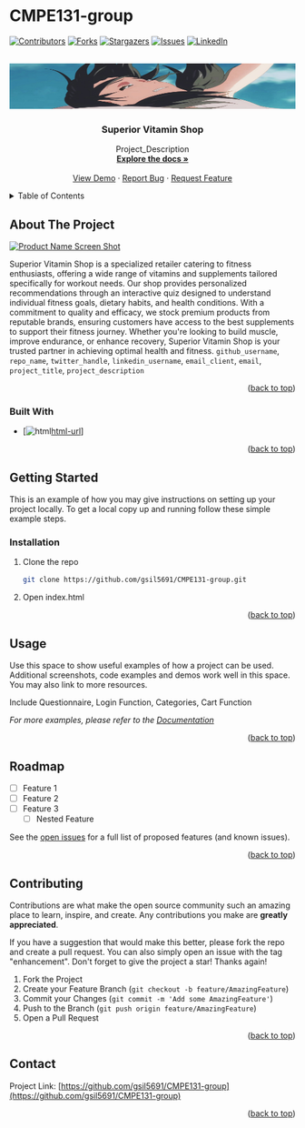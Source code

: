 # CMPE131-group

<a name="readme-top"></a>

[![Contributors][contributors-shield]][contributors-url]
[![Forks][forks-shield]][forks-url]
[![Stargazers][stars-shield]][stars-url]
[![Issues][issues-shield]][issues-url]
[![LinkedIn][linkedin-shield]][linkedin-url]

<!-- PROJECT LOGO -->
<br />
<div align="center">
  <a href="https://github.com/gsil5691/CMPE131-group">
    <img src="Image/readme.JPG" alt="Logo" width = 100% height="80">
  </a>

<h3 align="center">Superior Vitamin Shop</h3>

  <p align="center">
    Project_Description
    <br />
    <a href="https://github.com/gsil5691/CMPE131-group"><strong>Explore the docs »</strong></a>
    <br />
    <br />
    <a href="https://github.com/gsil5691/CMPE131-group">View Demo</a>
    ·
    <a href="https://github.com/gsil5691/CMPE131-group/issues/new?labels=bug&template=bug-report---.md">Report Bug</a>
    ·
    <a href="https://github.com/gsil5691/CMPE131-group/issues/new?labels=enhancement&template=feature-request---.md">Request Feature</a>
  </p>
</div>

<!-- TABLE OF CONTENTS -->
<details>
  <summary>Table of Contents</summary>
  <ol>
    <li>
      <a href="#about-the-project">About The Project</a>
      <ul>
        <li><a href="#built-with">Built With</a></li>
      </ul>
    </li>
    <li>
      <a href="#getting-started">Getting Started</a>
      <ul>
        <li><a href="#prerequisites">Prerequisites</a></li>
        <li><a href="#installation">Installation</a></li>
      </ul>
    </li>
    <li><a href="#usage">Usage</a></li>
    <li><a href="#roadmap">Roadmap</a></li>
    <li><a href="#contributing">Contributing</a></li>
    <li><a href="#license">License</a></li>
    <li><a href="#contact">Contact</a></li>
    <li><a href="#acknowledgments">Acknowledgments</a></li>
  </ol>
</details>


<!-- ABOUT THE PROJECT -->
## About The Project

[![Product Name Screen Shot][product-screenshot]](https://example.com)

Superior Vitamin Shop is a specialized retailer catering to fitness enthusiasts, offering a wide range of vitamins and supplements tailored specifically for workout needs. Our shop provides personalized recommendations through an interactive quiz designed to understand individual fitness goals, dietary habits, and health conditions. With a commitment to quality and efficacy, we stock premium products from reputable brands, ensuring customers have access to the best supplements to support their fitness journey. Whether you're looking to build muscle, improve endurance, or enhance recovery, Superior Vitamin Shop is your trusted partner in achieving optimal health and fitness. `github_username`, `repo_name`, `twitter_handle`, `linkedin_username`, `email_client`, `email`, `project_title`, `project_description`

<p align="right">(<a href="#readme-top">back to top</a>)</p>



### Built With

* [![html][html.com][html-url]]

<p align="right">(<a href="#readme-top">back to top</a>)</p>



<!-- GETTING STARTED -->
## Getting Started

This is an example of how you may give instructions on setting up your project locally.
To get a local copy up and running follow these simple example steps.

### Installation

1. Clone the repo
   ```sh
   git clone https://github.com/gsil5691/CMPE131-group.git
   ```
2. Open index.html

<p align="right">(<a href="#readme-top">back to top</a>)</p>



<!-- USAGE EXAMPLES -->
## Usage

Use this space to show useful examples of how a project can be used. Additional screenshots, code examples and demos work well in this space. You may also link to more resources.

Include Questionnaire, Login Function, Categories, Cart Function

_For more examples, please refer to the [Documentation](https://example.com)_

<p align="right">(<a href="#readme-top">back to top</a>)</p>



<!-- ROADMAP -->
## Roadmap

- [ ] Feature 1
- [ ] Feature 2
- [ ] Feature 3
    - [ ] Nested Feature

See the [open issues](https://github.com/github_username/CMPE131-group/issues) for a full list of proposed features (and known issues).

<p align="right">(<a href="#readme-top">back to top</a>)</p>



<!-- CONTRIBUTING -->
## Contributing

Contributions are what make the open source community such an amazing place to learn, inspire, and create. Any contributions you make are **greatly appreciated**.

If you have a suggestion that would make this better, please fork the repo and create a pull request. You can also simply open an issue with the tag "enhancement".
Don't forget to give the project a star! Thanks again!

1. Fork the Project
2. Create your Feature Branch (`git checkout -b feature/AmazingFeature`)
3. Commit your Changes (`git commit -m 'Add some AmazingFeature'`)
4. Push to the Branch (`git push origin feature/AmazingFeature`)
5. Open a Pull Request

<p align="right">(<a href="#readme-top">back to top</a>)</p>


<!-- CONTACT -->
## Contact
Project Link: [https://github.com/gsil5691/CMPE131-group](https://github.com/gsil5691/CMPE131-group)

<p align="right">(<a href="#readme-top">back to top</a>)</p>



<!-- MARKDOWN LINKS & IMAGES -->
<!-- https://www.markdownguide.org/basic-syntax/#reference-style-links -->
[contributors-shield]: https://img.shields.io/github/contributors/gsil5691/CMPE131-group.svg?style=for-the-badge
[contributors-url]: https://github.com/gsil5691/CMPE131-group/graphs/contributors
[forks-shield]: https://img.shields.io/github/forks/gsil5691/CMPE131-group.svg?style=for-the-badge
[forks-url]: https://github.com/gsil5691/CMPE131-group/network/members
[stars-shield]: https://img.shields.io/github/stars/gsil5691/CMPE131-group.svg?style=for-the-badge
[stars-url]: https://github.com/gsil5691/CMPE131-group/stargazers
[issues-shield]: https://img.shields.io/github/issues/gsil5691/CMPE131-group.svg?style=for-the-badge
[issues-url]: https://github.com/gsil5691/CMPE131-group/issues
[license-shield]: https://img.shields.io/github/license/gsil5691/CMPE131-group.svg?style=for-the-badge
[license-url]: https://github.com/gsil5691/CMPE131-group/blob/master/LICENSE.txt
[linkedin-shield]: https://img.shields.io/badge/-LinkedIn-black.svg?style=for-the-badge&logo=linkedin&colorB=555
[linkedin-url]: https://linkedin.com/in/gsil5691
[product-screenshot]: images/screenshot.png
[html.com]: https://img.shields.io/badge/html-000000?style=for-the-badge&logo=nextdotjs&logoColor=white
[html-url]: https://html.com/